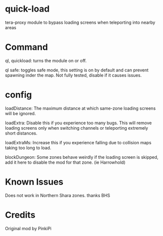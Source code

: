 # quick-load
tera-proxy module to bypass loading screens when teleporting into nearby areas

# Command
ql, quickload: turns the module on or off.

ql safe: toggles safe mode, this setting is on by default and can prevent spawning inder the map. Not fully tested, disable if it causes issues.

# config
loadDistance: The maximum distance at which same-zone loading screens will be ignored.

loadExtra: Disable this if you experience too many bugs. This will remove loading screens only when switching channels or teleporting extremely short distances.

loadExtraMs: Increase this if you experience falling due to collision maps taking too long to load.

blockDungeon: Some zones behave weirdly if the loading screen is skipped, add it here to disable the mod for that zone. (ie Harrowhold)


# Known Issues
Does not work in Northern Shara zones. thanks BHS

# Credits
Original mod by PinkiPi